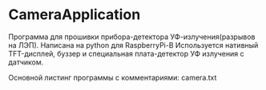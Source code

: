 # CameraApplication

Программа для прошивки прибора-детектора УФ-излучения(разрывов на ЛЭП).
Написана на python для RaspberryPi-B
Используется нативный TFT-дисплей, буззер и специальная плата-детектор УФ излучения с датчиком. 

Основной листинг программы с комментариями: camera.txt
